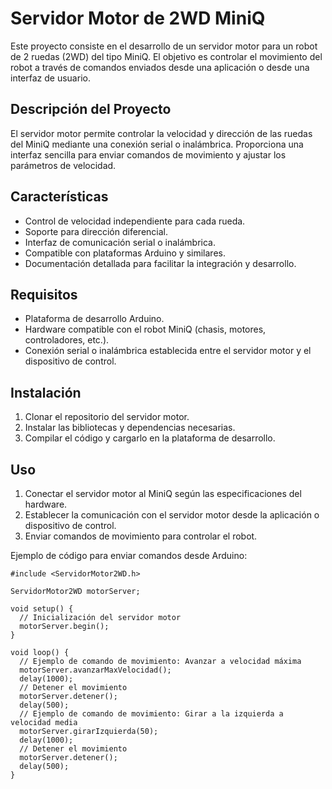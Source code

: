 # Servidor Motor de 2WD MiniQ

Este proyecto consiste en el desarrollo de un servidor motor para un robot de 2 ruedas (2WD) del tipo MiniQ. El objetivo es controlar el movimiento del robot a través de comandos enviados desde una aplicación o desde una interfaz de usuario.

## Descripción del Proyecto

El servidor motor permite controlar la velocidad y dirección de las ruedas del MiniQ mediante una conexión serial o inalámbrica. Proporciona una interfaz sencilla para enviar comandos de movimiento y ajustar los parámetros de velocidad.

## Características

- Control de velocidad independiente para cada rueda.
- Soporte para dirección diferencial.
- Interfaz de comunicación serial o inalámbrica.
- Compatible con plataformas Arduino y similares.
- Documentación detallada para facilitar la integración y desarrollo.

## Requisitos

- Plataforma de desarrollo Arduino.
- Hardware compatible con el robot MiniQ (chasis, motores, controladores, etc.).
- Conexión serial o inalámbrica establecida entre el servidor motor y el dispositivo de control.

## Instalación

1. Clonar el repositorio del servidor motor.
2. Instalar las bibliotecas y dependencias necesarias.
3. Compilar el código y cargarlo en la plataforma de desarrollo.

## Uso

1. Conectar el servidor motor al MiniQ según las especificaciones del hardware.
2. Establecer la comunicación con el servidor motor desde la aplicación o dispositivo de control.
3. Enviar comandos de movimiento para controlar el robot.

Ejemplo de código para enviar comandos desde Arduino:

```arduino
#include <ServidorMotor2WD.h>

ServidorMotor2WD motorServer;

void setup() {
  // Inicialización del servidor motor
  motorServer.begin();
}

void loop() {
  // Ejemplo de comando de movimiento: Avanzar a velocidad máxima
  motorServer.avanzarMaxVelocidad();
  delay(1000);
  // Detener el movimiento
  motorServer.detener();
  delay(500);
  // Ejemplo de comando de movimiento: Girar a la izquierda a velocidad media
  motorServer.girarIzquierda(50);
  delay(1000);
  // Detener el movimiento
  motorServer.detener();
  delay(500);
}
